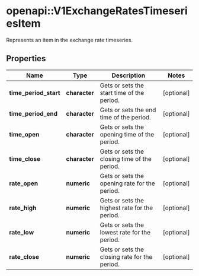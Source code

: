 # openapi::V1ExchangeRatesTimeseriesItem

Represents an item in the exchange rate timeseries.

## Properties
Name | Type | Description | Notes
------------ | ------------- | ------------- | -------------
**time_period_start** | **character** | Gets or sets the start time of the period. | [optional] 
**time_period_end** | **character** | Gets or sets the end time of the period. | [optional] 
**time_open** | **character** | Gets or sets the opening time of the period. | [optional] 
**time_close** | **character** | Gets or sets the closing time of the period. | [optional] 
**rate_open** | **numeric** | Gets or sets the opening rate for the period. | [optional] 
**rate_high** | **numeric** | Gets or sets the highest rate for the period. | [optional] 
**rate_low** | **numeric** | Gets or sets the lowest rate for the period. | [optional] 
**rate_close** | **numeric** | Gets or sets the closing rate for the period. | [optional] 


